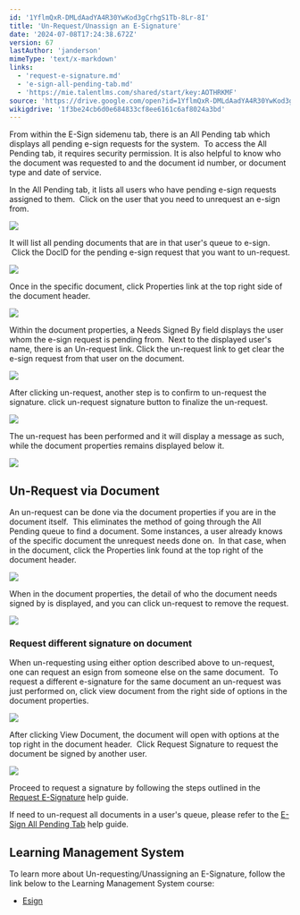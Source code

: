```yaml
---
id: '1YflmQxR-DMLdAadYA4R30YwKod3gCrhgS1Tb-8Lr-8I'
title: 'Un-Request/Unassign an E-Signature'
date: '2024-07-08T17:24:38.672Z'
version: 67
lastAuthor: 'janderson'
mimeType: 'text/x-markdown'
links:
  - 'request-e-signature.md'
  - 'e-sign-all-pending-tab.md'
  - 'https://mie.talentlms.com/shared/start/key:AOTHRKMF'
source: 'https://drive.google.com/open?id=1YflmQxR-DMLdAadYA4R30YwKod3gCrhgS1Tb-8Lr-8I'
wikigdrive: '1f3be24cb6d0e684833cf8ee6161c6af8024a3bd'
---
```

From within the E-Sign sidemenu tab, there is an All Pending tab which displays all pending e-sign requests for the system.  To access the All Pending tab, it requires security permission. It is also helpful to know who the document was requested to and the document id number, or document type and date of service.

In the All Pending tab, it lists all users who have pending e-sign requests assigned to them.  Click on the user that you need to unrequest an e-sign from.

![](../un-request-unassign-an-e-signature.assets/24a467b16ee736d52bae0e68fd06a021.png)

It will list all pending documents that are in that user's queue to e-sign.  Click the DocID for the pending e-sign request that you want to un-request.

![](../un-request-unassign-an-e-signature.assets/f611cfc52a968eb0d397a8d1a5004121.png)

Once in the specific document, click Properties link at the top right side of the document header.

![](../un-request-unassign-an-e-signature.assets/df6a489b1eb9f2009465c8706e63ed8b.png)

Within the document properties, a Needs Signed By field displays the user whom the e-sign request is pending from.  Next to the displayed user's name, there is an Un-request link. Click the un-request link to get clear the e-sign request from that user on the document.

![](../un-request-unassign-an-e-signature.assets/48e6b587b4b0c2600118555e1575eb86.png)

After clicking un-request, another step is to confirm to un-request the signature. click un-request signature button to finalize the un-request.

![](../un-request-unassign-an-e-signature.assets/15be592da0334baa291d3bf733ed9d00.png)

The un-request has been performed and it will display a message as such, while the document properties remains displayed below it.

![](../un-request-unassign-an-e-signature.assets/61ea869a73572908db450c09f67a724d.png)

## Un-Request via Document

An un-request can be done via the document properties if you are in the document itself.  This eliminates the method of going through the All Pending queue to find a document. Some instances, a user already knows of the specific document the unrequest needs done on.  In that case, when in the document, click the Properties link found at the top right of the document header.

![](../un-request-unassign-an-e-signature.assets/1727a829f0888614d055cd349a7dc999.png)

When in the document properties, the detail of who the document needs signed by is displayed, and you can click un-request to remove the request.

![](../un-request-unassign-an-e-signature.assets/858718b35075e491e490a5cddd8c480c.png)

### Request different signature on document

When un-requesting using either option described above to un-request, one can request an esign from someone else on the same document.  To request a different e-signature for the same document an un-request was just performed on, click view document from the right side of options in the document properties.

![](../un-request-unassign-an-e-signature.assets/2cf3451bf35683dc0c79bd822ee635fc.png)

After clicking View Document, the document will open with options at the top right in the document header.  Click Request Signature to request the document be signed by another user.

![](../un-request-unassign-an-e-signature.assets/0b9feca2d4de93cb82e874d99b5668e6.png)

Proceed to request a signature by following the steps outlined in the [Request E-Signature](request-e-signature.md) help guide.

If need to un-request all documents in a user's queue, please refer to the [E-Sign All Pending Tab](e-sign-all-pending-tab.md) help guide.

## Learning Management System

To learn more about Un-requesting/Unassigning an E-Signature, follow the link below to the Learning Management System course:

* [Esign](https://mie.talentlms.com/shared/start/key:AOTHRKMF)
